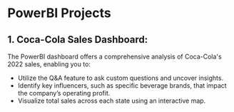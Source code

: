 # PowerBI Projects
## 1. Coca-Cola Sales Dashboard:

The PowerBI dashboard offers a comprehensive analysis of Coca-Cola's 2022 sales, enabling you to:
- Utilize the Q&A feature to ask custom questions and uncover insights.
- Identify key influencers, such as specific beverage brands, that impact the company’s operating profit.
- Visualize total sales across each state using an interactive map.

